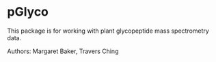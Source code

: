 # pGlyco
This package is for working with plant glycopeptide mass spectrometry data.

Authors: Margaret Baker, Travers Ching
